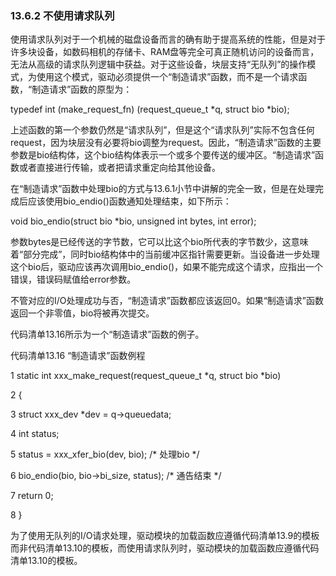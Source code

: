 ### 13.6.2 不使用请求队列

使用请求队列对于一个机械的磁盘设备而言的确有助于提高系统的性能，但是对于许多块设备，如数码相机的存储卡、RAM盘等完全可真正随机访问的设备而言，无法从高级的请求队列逻辑中获益。对于这些设备，块层支持“无队列”的操作模式，为使用这个模式，驱动必须提供一个“制造请求”函数，而不是一个请求函数，“制造请求”函数的原型为：

typedef int (make_request_fn) (request_queue_t *q, struct bio *bio);

上述函数的第一个参数仍然是“请求队列”，但是这个“请求队列”实际不包含任何request，因为块层没有必要将bio调整为request。因此，“制造请求”函数的主要参数是bio结构体，这个bio结构体表示一个或多个要传送的缓冲区。“制造请求”函数或者直接进行传输，或者把请求重定向给其他设备。

在“制造请求”函数中处理bio的方式与13.6.1小节中讲解的完全一致，但是在处理完成后应该使用bio_endio()函数通知处理结束，如下所示：

void bio_endio(struct bio *bio, unsigned int bytes, int error);

参数bytes是已经传送的字节数，它可以比这个bio所代表的字节数少，这意味着“部分完成”，同时bio结构体中的当前缓冲区指针需要更新。当设备进一步处理这个bio后，驱动应该再次调用bio_endio()，如果不能完成这个请求，应指出一个错误，错误码赋值给error参数。

不管对应的I/O处理成功与否，“制造请求”函数都应该返回0。如果“制造请求”函数返回一个非零值，bio将被再次提交。

代码清单13.16所示为一个“制造请求”函数的例子。

代码清单13.16 “制造请求”函数例程

1 static int xxx_make_request(request_queue_t *q, struct bio *bio) 
 
 2 { 
 
 3 struct xxx_dev *dev = q->queuedata; 
 
 4 int status; 
 
 5 status = xxx_xfer_bio(dev, bio); /* 处理bio */ 
 
 6 bio_endio(bio, bio->bi_size, status); /* 通告结束 */ 
 
 7 return 0; 
 
 8 }

为了使用无队列的I/O请求处理，驱动模块的加载函数应遵循代码清单13.9的模板而非代码清单13.10的模板，而使用请求队列时，驱动模块的加载函数应遵循代码清单13.10的模板。

